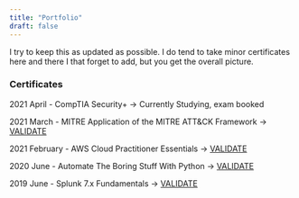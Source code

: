 ```yaml
---
title: "Portfolio"
draft: false
---
```


I try to keep this as updated as possible. I do tend to take minor certificates here and there I that forget to add, but you get the overall picture.


### Certificates
2021 April - CompTIA Security+ -> Currently Studying, exam booked

2021 March - MITRE Application of the MITRE ATT&CK Framework -> [VALIDATE](https://app.cybrary.it/courses/api/certificate/CC-39b948f5-6757-428e-888e-67ab74d193f8/view)

2021 February - AWS Cloud Practitioner Essentials -> [VALIDATE](https://www.aws.training/SignIn?returnUrl=%2fTranscript%2fCompletionCertificateHtml%3ftranscriptid%3dKwkq9Rx9v0q3_k7x_wsbfg2)

2020 June - Automate The Boring Stuff With Python -> [VALIDATE](https://www.udemy.com/certificate/UC-350fb9eb-114e-4842-9c1f-b7ae12a17fe9/)

2019 June - Splunk 7.x Fundamentals -> [VALIDATE](https://education.splunk.com/award/completion/f198122a-44c9-3224-8115-7927b46785ec)

